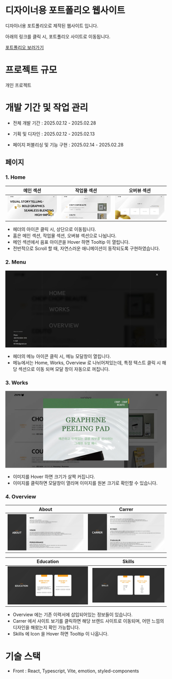 # 디자이너용 포트폴리오 웹사이트

디자이너용 포트폴리오로 제작된 웹사이트 입니다.

아래의 링크를 클릭 시, 포트폴리오 사이트로 이동됩니다.

[포트폴리오 보러가기]()

# 프로젝트 규모

개인 프로젝트

# 개발 기간 및 작업 관리

- 전체 개발 기간 : 2025.02.12 - 2025.02.28

- 기획 및 디자인 : 2025.02.12 - 2025.02.13

- 페이지 퍼블리싱 및 기능 구현 : 2025.02.14 - 2025.02.28

## 페이지

### 1. Home

| 메인 섹션                                 | 작업물 섹션                               | 오버뷰 섹션                               |
| ----------------------------------------- | ----------------------------------------- | ----------------------------------------- |
| ![](./src/assets/readme/readme-home1.jpg) | ![](./src/assets/readme/readme-home2.jpg) | ![](./src/assets/readme/readme-home3.jpg) |

- 헤더의 아이콘 클릭 시, 상단으로 이동됩니다.
- 홈은 메인 섹션, 작업물 섹션, 오버뷰 섹션으로 나뉩니다.
- 메인 섹션에서 음표 아이콘을 Hover 하면 Tooltip 이 열립니다.
- 전반적으로 Scroll 할 때, 자연스러운 애니메이션이 동작되도록 구현하였습니다.

### 2. Menu

![](./src/assets/readme/readme-menu.jpg)
- 헤더의 메뉴 아이콘 클릭 시, 메뉴 모달창이 열립니다.
- 메뉴에서는 Home, Works, Overview 로 나뉘어져있는데, 특정 텍스트 클릭 시 해당 섹션으로 이동 되며 모달 창이 자동으로 꺼집니다.

### 3. Works

![](./src/assets/readme/readme-work1.jpg)
- 이미지를 Hover 하면 크기가 살짝 커집니다.
- 이미지를 클릭하면 모달창이 열리며 이미지를 원본 크기로 확인할 수 있습니다.

### 4. Overview

| About | Carrer |
|---|---|
| ![](./src/assets/readme/readme-overview1.jpg) | ![](./src/assets/readme/readme-overview2.jpg) |

| Education | Skills |
|---|---|
| ![](./src/assets/readme/readme-overview3.jpg) | ![](./src/assets/readme/readme-overview4.jpg) |
- Overview 에는 기존 이력서에 삽입되어있는 정보들이 있습니다.
- Carrer 에서 사이트 보기를 클릭하면 해당 브랜드 사이트로 이동되며, 어떤 느낌의 디자인을 해왔는지 확인 가능합니다.
- Skills 에 Icon 을 Hover 하면 Tooltip 이 나옵니다.

# 기술 스택

- Front : React, Typescript, Vite, emotion, styled-components
